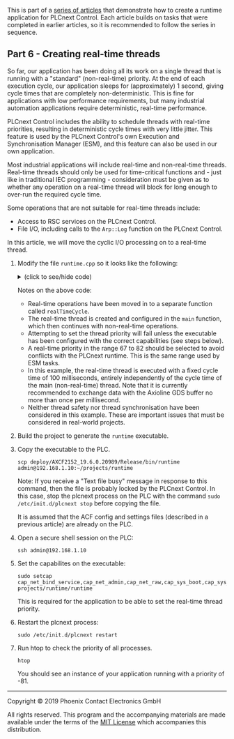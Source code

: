 This is part of a [series of articles](https://github.com/PLCnext/SampleRuntime) that demonstrate how to create a runtime application for PLCnext Control. Each article builds on tasks that were completed in earlier articles, so it is recommended to follow the series in sequence.

## Part 6 - Creating real-time threads

So far, our application has been doing all its work on a single thread that is running with a "standard" (non-real-time) priority. At the end of each execution cycle, our application sleeps for (approximately) 1 second, giving cycle times that are completely non-deterministic. This is fine for applications with low performance requirements, but many industrial automation applications require deterministic, real-time performance.

PLCnext Control includes the ability to schedule threads with real-time priorities, resulting in deterministic cycle times with very little jitter. This feature is used by the PLCnext Control's own Execution and Synchronisation Manager (ESM), and this feature can also be used in our own application.

Most industrial applications will include real-time and non-real-time threads. Real-time threads should only be used for time-critical functions and - just like in traditional IEC programming - consideration must be given as to whether any operation on a real-time thread will block for long enough to over-run the required cycle time.

Some operations that are not suitable for real-time threads include:
- Access to RSC services on the PLCnext Control.
- File I/O, including calls to the `Arp::Log` function on the PLCnext Control.

In this article, we will move the cyclic I/O processing on to a real-time thread.

1. Modify the file `runtime.cpp` so it looks like the following:
   <details>
   <summary>(click to see/hide code)</summary>

   ```cpp
   //
   // Copyright (c) 2019 Phoenix Contact GmbH & Co. KG. All rights reserved.
   // Licensed under the MIT. See LICENSE file in the project root for full license information.
   // SPDX-License-Identifier: MIT
   //
   #include "Arp/System/ModuleLib/Module.h"
   #include "Arp/System/Commons/Logging.h"
   #include "Arp/Plc/AnsiC/Gds/DataLayout.h"
   #include "Arp/Plc/AnsiC/Io/FbIoSystem.h"
   #include "Arp/Plc/AnsiC/Io/Axio.h"
   #include "Arp/Plc/AnsiC/Domain/PlcOperationHandler.h"
   #include "Arp/System/Rsc/ServiceManager.hpp"
   #include "Arp/Device/Interface/Services/IDeviceStatusService.hpp"

   #include <syslog.h>
   #include <unistd.h>
   #include <thread>
   #include <pthread.h>

   using namespace Arp;
   using namespace Arp::System::Rsc;
   using namespace Arp::Device::Interface::Services;

   bool initialised = false;  // The RSC service is available
   bool processing = false;   // Axioline I/O is available

   IDeviceStatusService::Ptr deviceStatusService;  // Reference to the RSC service
   RscVariant<512> rscBoardTemp;                   // The value returned from the RSC Service
   int8 boardTemp;                                 // The value as an integer

   // Initialise PLCnext RSC services
   void initServices()
   {
      if(!initialised)
      {
         Log::Info("Call of initServices");

         deviceStatusService = ServiceManager::GetService<IDeviceStatusService>();

         if(deviceStatusService != NULL)
         {
            Log::Info("Subscribed to Device Status service");
            initialised = true;
         }
         else
         {
            Log::Error("Could not subscribe to Device Status service");
         }
      }
   }

   // Callback function for the PLC state
   void plcOperationHandler(enum PlcOperation operation)
   {
      switch (operation)
      {
         case PlcOperation_Load:
            Log::Info("Call of PLC Load");
            break;

         case PlcOperation_Setup:
            Log::Info("Call of PLC Setup");
            break;

         case PlcOperation_StartCold:
            Log::Info("Call of PLC Start Cold");
            processing = true;
            break;

         case PlcOperation_StartWarm:
            Log::Info("Call of PLC Start Warm");
            // When this state-change occurs, the firmware is ready to serve requests.
            initServices();
            processing = true;
            break;

         case PlcOperation_StartHot:
            Log::Info("Call of PLC Start Hot");
            processing = true;
            break;

         case PlcOperation_Stop:
            Log::Info("Call of PLC Stop");
            processing = false;
            break;

         case PlcOperation_Reset:
            Log::Info("Call of PLC Reset");
            processing = false;
            break;

         case PlcOperation_Unload:
            Log::Info("Call of PLC Unload");
            processing = false;
            break;

         case PlcOperation_None:
            Log::Info("Call of PLC None");
            break;

         default:
            Log::Error("Call of unknown PLC state");
            break;
      }
   }

   // Read data from a fieldbus input frame
   void readInputData(char* pValue, size_t valueSize)
   {
      TGdsBuffer* gdsBuffer = NULL;

      if(ArpPlcIo_GetBufferPtrByPortName("Arp.Io.AxlC", "Arp.Io.AxlC/0.~DI8", &gdsBuffer))
      {
         size_t offset = 0;
         if(ArpPlcGds_GetVariableOffset(gdsBuffer, "Arp.Io.AxlC/0.~DI8", &offset))
         {
            // Begin read operation, memory buffer will be locked
            char* readDataBufferPage;
            if(ArpPlcGds_BeginRead(gdsBuffer, &readDataBufferPage))
            {
               // Copy data from GDS buffer
               char* dataAddress = readDataBufferPage + offset;
               memcpy(pValue, dataAddress, valueSize);

               // Unlock buffer
               if(!ArpPlcGds_EndRead(gdsBuffer))
               {
                  Log::Error("ArpPlcGds_EndRead failed");
               }
            }
            else
            {
               Log::Error("ArpPlcGds_BeginRead failed");
               ArpPlcGds_EndRead(gdsBuffer);
            }
         }
         else
         {
            Log::Error("ArpPlcGds_GetVariableOffset failed");
         }
      }
      else
      {
         Log::Error("ArpPlcIo_GetBufferPtrByPortName failed");
      }

      // Release the GDS buffer and free internal resources
      if(gdsBuffer != NULL)
      {
         if(!ArpPlcIo_ReleaseGdsBuffer(gdsBuffer))
         {
            Log::Error("ArpPlcIo_ReleaseGdsBuffer failed");
         }
      }
   }

   // Write data to a fieldbus output frame
   void writeOutputData(const char* pValue, size_t valueSize)
   {
      TGdsBuffer* gdsBuffer = NULL;
      if(ArpPlcIo_GetBufferPtrByPortName("Arp.Io.AxlC", "Arp.Io.AxlC/0.~DO8", &gdsBuffer))
      {
         size_t offset = 0;
         if(ArpPlcGds_GetVariableOffset(gdsBuffer, "Arp.Io.AxlC/0.~DO8", &offset))
         {
            // Begin write operation, memory buffer will be locked
            char* dataBufferPage = NULL;
            if(ArpPlcGds_BeginWrite(gdsBuffer, &dataBufferPage))
            {
               // Copy data to GDS buffer
               char* dataAddress = dataBufferPage + offset;
               memcpy(dataAddress, pValue, valueSize);

               // Unlock buffer
               if(!ArpPlcGds_EndWrite(gdsBuffer))
               {
                  Log::Error("ArpPlcGds_EndWrite failed");
               }
            }
            else
            {
               Log::Error("ArpPlcGds_BeginWrite failed");
               ArpPlcGds_EndWrite(gdsBuffer);
            }
         }
         else
         {
            Log::Error("ArpPlcGds_GetVariableOffset failed");
         }
      }
      else
      {
         Log::Error("ArpPlcIo_GetBufferPtrByPortName failed");
      }

      // Release the GDS buffer and free internal resources
      if(gdsBuffer != NULL)
      {
         if(!ArpPlcIo_ReleaseGdsBuffer(gdsBuffer))
         {
            Log::Error("ArpPlcIo_ReleaseGdsBuffer failed");
         }
      }
   }

   // This function will be executed on a real-time thread
   void* realTimeCycle(void* p)
   {
      using clock = std::chrono::steady_clock;

      // Set the cycle time
      const auto cycle_time = std::chrono::microseconds{100000};
      auto next_cycle = clock::now() + cycle_time;

      // Declare a process data item
      uint8_t value = 0;

      while (true)
      {
         if (processing)
         {
            // Read process inputs
            readInputData((char*)&value, sizeof(value));

            // Perform application-specific processing
            // In this case, simply invert the process data bits
            value = ~value;

            // Write process outputs
            writeOutputData((char*)&value, sizeof(value));
         }

         // Wait for the next cycle
         std::this_thread::sleep_until(next_cycle);
         next_cycle += cycle_time;
      }
   }

   // This function creates a real-time thread and then
   // continues with non-real-time operations
   int main()
   {
      // Variables required to create the real-time thread
      pthread_t realTimeThread;
      struct sched_param param;
      param.sched_priority = 80;
      pthread_attr_t attr;

      // Register the status update callback
      // This is important to get the status of the "firmware ready" event, "PlcOperation_StartWarm"
      ArpPlcDomain_SetHandler(plcOperationHandler);

      // Ask plcnext for access to its services
      // Use syslog for logging until the PLCnext logger is ready
      openlog ("runtime", LOG_CONS | LOG_PID | LOG_NDELAY, LOG_LOCAL1);
      if (ArpSystemModule_Load("/usr/lib", "runtime", "/opt/plcnext/projects/runtime/runtime.acf.settings") != 0)
      {
         syslog (LOG_ERR, "Could not load Arp System Module");
         return -1;
      }
      syslog (LOG_INFO, "Loaded Arp System Module");
      closelog();

      // Create the real-time thread
      if(pthread_attr_init(&attr) == 0)
      {
         if(pthread_attr_setschedpolicy(&attr, SCHED_FIFO) == 0)
         {
            if(pthread_attr_setschedparam(&attr, &param) == 0)
            {
               if(pthread_attr_setinheritsched(&attr, PTHREAD_EXPLICIT_SCHED) == 0)
               {
                  if(pthread_create(&realTimeThread, &attr, realTimeCycle, NULL) != 0)
                  {
                     Log::Error("Error calling pthread_create (realtime thread)");
                  }
               }
               else
               {
                  Log::Error("Error calling pthread_attr_setinheritsched");
               }
            }
            else
            {
               Log::Error("Error calling pthread_attr_setschedparam");
            }
         }
         else
         {
            Log::Error("Error calling pthread_attr_setschedpolicy");
         }
      }
      else
      {
         Log::Error("Error calling pthread_attr_init");
      }

      // Continue with non-real-time operations
      while (true)
      {
         if (initialised)
         {
            // Get the board temperature and write it to file
            rscBoardTemp = deviceStatusService->GetItem("Status.Board.Temperature.Centigrade");
            rscBoardTemp.CopyTo(boardTemp);
            Log::Info("Current PLC board temperature is {0:d}°C", boardTemp);
         }

         // Wait a short time before repeating
         sleep(1);
      }
   }
   ```

   </details>


   Notes on the above code:
   - Real-time operations have been moved in to a separate function called `realTimeCycle`.
   - The real-time thread is created and configured in the `main` function, which then continues with non-real-time operations.
   - Attempting to set the thread priority will fail unless the executable has been configured with the correct capabilities (see steps below).
   - A real-time priority in the range 67 to 82 should be selected to avoid conflicts with the PLCnext runtime. This is the same range used by ESM tasks. 
   - In this example, the real-time thread is executed with a fixed cycle time of 100 milliseconds, entirely independently of the cycle time of the main (non-real-time) thread. Note that it is currently recommended to exchange data with the Axioline GDS buffer no more than once per millisecond.
   - Neither thread safety nor thread synchronisation have been considered in this example. These are important issues that must be considered in real-world projects.

1. Build the project to generate the `runtime` executable.

1. Copy the executable to the PLC.
   ```
   scp deploy/AXCF2152_19.6.0.20989/Release/bin/runtime admin@192.168.1.10:~/projects/runtime
   ```
   Note: If you receive a "Text file busy" message in response to this command, then the file is probably locked by the PLCnext Control. In this case, stop the plcnext process on the PLC with the command `sudo /etc/init.d/plcnext stop` before copying the file.

   It is assumed that the ACF config and settings files (described in a previous article) are already on the PLC.

1. Open a secure shell session on the PLC:
   ```
   ssh admin@192.168.1.10
   ```

1. Set the capabilites on the executable:
   ```
   sudo setcap cap_net_bind_service,cap_net_admin,cap_net_raw,cap_sys_boot,cap_sys_nice,cap_sys_time+ep projects/runtime/runtime
   ```
   This is required for the application to be able to set the real-time thread priority.

1. Restart the plcnext process:
   ```
   sudo /etc/init.d/plcnext restart
   ```

1. Run htop to check the priority of all processes.
   ```
   htop
   ```
   You should see an instance of your application running with a priority of -81.

---

Copyright © 2019 Phoenix Contact Electronics GmbH

All rights reserved. This program and the accompanying materials are made available under the terms of the [MIT License](http://opensource.org/licenses/MIT) which accompanies this distribution.